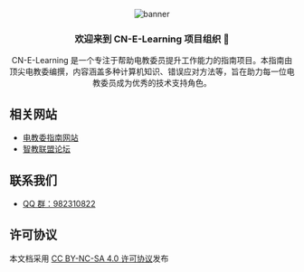 <div align="center">

![banner](https://github.com/TEHS-TECH/CN-e-learning/raw/main/docs/public/images/new_banner.png)

<h3>欢迎来到 CN-E-Learning 项目组织 🎉</h3>

CN-E-Learning 是一个专注于帮助电教委员提升工作能力的指南项目。本指南由顶尖电教委编撰，内容涵盖多种计算机知识、错误应对方法等，旨在助力每一位电教委员成为优秀的技术支持角色。

</div>

## 相关网站
- [电教委指南网站](https://cnel.smart-teach.cn/)
- [智教联盟论坛](https://forum.smart-teach.cn/)

## 联系我们
- [QQ 群：982310822](https://qm.qq.com/q/XOabZnlEMm)

## 许可协议
本文档采用 [CC BY-NC-SA 4.0 许可协议](https://creativecommons.org/licenses/by-nc-sa/4.0/?ref=chooser-v1)发布